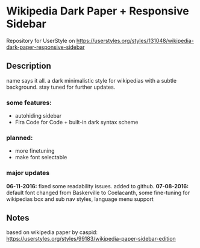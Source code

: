 # Wikipedia Dark Paper + Responsive Sidebar

Repository for UserStyle on https://userstyles.org/styles/131048/wikipedia-dark-paper-responsive-sidebar

## Description

name says it all. a dark minimalistic style for wikipedias with a subtle background. stay tuned for further updates.

### some features:

- autohiding sidebar
- Fira Code for Code + built-in dark syntax scheme

### planned:

- more finetuning
- make font selectable

### major updates

**06-11-2016:** fixed some readability issues. added to github.
**07-08-2016:** default font changed from Baskerville to Coelacanth, some fine-tuning for wikipedias box and sub nav styles, language menu support

## Notes

based on wikipedia paper by caspid:
https://userstyles.org/styles/99183/wikipedia-paper-sidebar-edition